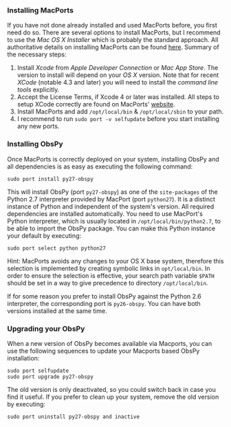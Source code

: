 
###  Installing MacPorts ###

If you have not done already installed and used MacPorts before, you first need do so. There are several options to install MacPorts, but I recommend to use the _Mac OS X Installer_ which is probably the standard approach. All authoritative details on installing MacPorts can be found [here](http://www.macports.org/install.php). Summary of the necessary steps:

1. Install _Xcode_ from _Apple Developer Connection_ or _Mac App Store_. The version to install will depend on your _OS X_ version. Note that for recent _XCode_ (notable 4.3 and later) you will need to install the _command line tools_ explicitly. 
1. Accept the License Terms, if Xcode 4 or later was installed. All steps to setup XCode correctly are found on MacPorts' [website](http://www.macports.org/install.php). 
1. Install MacPorts and add `/opt/local/bin` & `/opt/local/sbin` to your path.
1. I recommend to run `sudo port -v selfupdate` before you start installing any new ports.


### Installing ObsPy ###

Once MacPorts is correctly deployed on your system, installing ObsPy and all dependencies is as easy as executing the following command:

    sudo port install py27-obspy

This will install ObsPy (port `py27-obspy`) as one of the `site-packages` of the Python 2.7 interpreter provided by MacPort (port `python27`). It is a distinct instance of Python and independent of the system's version. All required dependencies are installed automatically. You need to use MacPort's Python interpreter, which is usually located in `/opt/local/bin/python2.7`, to be able to import the ObsPy package. You can make this Python instance your default by executing:

    sudo port select python python27

Hint: MacPorts avoids any changes to your OS X base system, therefore this selection is implemented by creating symbolic links in `opt/local/bin`. In order to ensure the selection is effective, your search path variable `$PATH` should be set in a way to give precedence to directory `/opt/local/bin`.

If for some reason you prefer to install ObsPy against the Python 2.6 interpreter, the corresponding port is `py26-obspy`. You can have both versions installed at the same time.


### Upgrading your ObsPy ###

When a new version of ObsPy becomes available via Macports, you can use the following sequences to update your Macports based ObsPy installation:

    sudo port selfupdate
    sudo port upgrade py27-obspy

The old version is only deactivated, so you could switch back in case you find it useful. If you prefer to clean up your system, remove the old version by executing:

    sudo port uninstall py27-obspy and inactive
